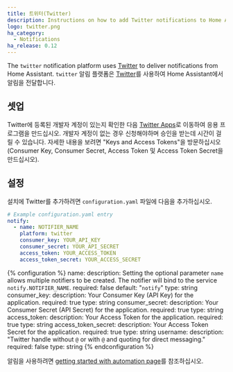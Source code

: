 ```yaml
---
title: 트위터(Twitter)
description: Instructions on how to add Twitter notifications to Home Assistant.
logo: twitter.png
ha_category:
  - Notifications
ha_release: 0.12
---
```


The `twitter` notification platform uses [Twitter](https://twitter.com) to deliver notifications from Home Assistant.
`twitter` 알림 플랫폼은 [Twitter](https://twitter.com)를 사용하여 Home Assistant에서 알림을 전달합니다.

## 셋업

Twitter에 등록된 개발자 계정이 있는지 확인한 다음 [Twitter Apps](https://apps.twitter.com/app/new)로 이동하여 응용 프로그램을 만드십시오. 개발자 계정이 없는 경우 신청해야하며 승인을 받는데 시간이 걸릴 수 있습니다. 자세한 내용을 보려면 "Keys and Access Tokens"을 방문하십시오 (Consumer Key, Consumer Secret, Access Token 및 Access Token Secret을 만드십시오).

## 설정

설치에 Twitter를 추가하려면 `configuration.yaml` 파일에 다음을 추가하십시오.

```yaml
# Example configuration.yaml entry
notify:
  - name: NOTIFIER_NAME
    platform: twitter
    consumer_key: YOUR_API_KEY
    consumer_secret: YOUR_API_SECRET
    access_token: YOUR_ACCESS_TOKEN
    access_token_secret: YOUR_ACCESS_SECRET
```

{% configuration %}
name:
  description: Setting the optional parameter `name` allows multiple notifiers to be created. The notifier will bind to the service `notify.NOTIFIER_NAME`.
  required: false
  default: "`notify`"
  type: string
consumer_key:
  description: Your Consumer Key (API Key) for the application.
  required: true
  type: string
consumer_secret:
  description: Your Consumer Secret (API Secret) for the application.
  required: true
  type: string
access_token:
  description: Your Access Token for the application.
  required: true
  type: string
access_token_secret:
  description: Your Access Token Secret for the application.
  required: true
  type: string
username:
  description: "Twitter handle without `@` or with `@` and quoting for direct messaging."
  required: false
  type: string
{% endconfiguration %}

알림을 사용하려면 [getting started with automation page](/getting-started/automation/)를 참조하십시오.